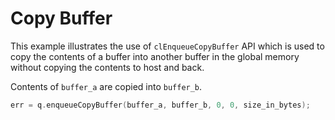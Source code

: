 Copy Buffer
============
This example illustrates the use of `clEnqueueCopyBuffer` API which is used to copy the contents of a buffer into another buffer in the global memory without copying the contents to host and back.

Contents of `buffer_a` are copied into `buffer_b`.

```c++
err = q.enqueueCopyBuffer(buffer_a, buffer_b, 0, 0, size_in_bytes);
```

